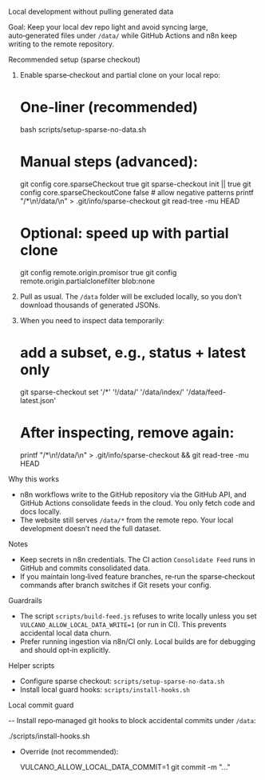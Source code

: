 Local development without pulling generated data

Goal: Keep your local dev repo light and avoid syncing large, auto‑generated files under `/data/` while GitHub Actions and n8n keep writing to the remote repository.

Recommended setup (sparse checkout)

1) Enable sparse‑checkout and partial clone on your local repo:

   # One‑liner (recommended)
   bash scripts/setup-sparse-no-data.sh

   # Manual steps (advanced):
   git config core.sparseCheckout true
   git sparse-checkout init || true
   git config core.sparseCheckoutCone false   # allow negative patterns
   printf "/*\n!/data/\n" > .git/info/sparse-checkout
   git read-tree -mu HEAD

   # Optional: speed up with partial clone
   git config remote.origin.promisor true
   git config remote.origin.partialclonefilter blob:none

2) Pull as usual. The `/data` folder will be excluded locally, so you don’t download thousands of generated JSONs.

3) When you need to inspect data temporarily:

   # add a subset, e.g., status + latest only
   git sparse-checkout set '/*' '!/data/' '/data/index/' '/data/feed-latest.json'

   # After inspecting, remove again:
   printf "/*\n!/data/\n" > .git/info/sparse-checkout && git read-tree -mu HEAD

Why this works

- n8n workflows write to the GitHub repository via the GitHub API, and GitHub Actions consolidate feeds in the cloud. You only fetch code and docs locally.
- The website still serves `/data/*` from the remote repo. Your local development doesn’t need the full dataset.

Notes

- Keep secrets in n8n credentials. The CI action `Consolidate Feed` runs in GitHub and commits consolidated data.
- If you maintain long‑lived feature branches, re‑run the sparse‑checkout commands after branch switches if Git resets your config.

Guardrails

- The script `scripts/build-feed.js` refuses to write locally unless you set `VULCANO_ALLOW_LOCAL_DATA_WRITE=1` (or run in CI). This prevents accidental local data churn.
- Prefer running ingestion via n8n/CI only. Local builds are for debugging and should opt‑in explicitly.

Helper scripts

- Configure sparse checkout: `scripts/setup-sparse-no-data.sh`
- Install local guard hooks: `scripts/install-hooks.sh`

Local commit guard

-- Install repo‑managed git hooks to block accidental commits under `/data`:

  ./scripts/install-hooks.sh

- Override (not recommended):

  VULCANO_ALLOW_LOCAL_DATA_COMMIT=1 git commit -m "..."
